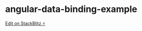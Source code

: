 # angular-data-binding-example

[Edit on StackBlitz ⚡️](https://stackblitz.com/edit/angular-ivy-tpuswq)